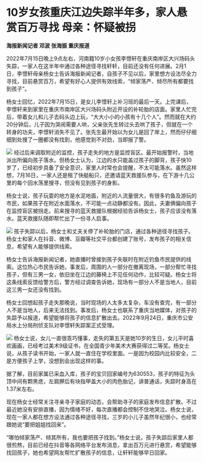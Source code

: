 # 10岁女孩重庆江边失踪半年多，家人悬赏百万寻找 母亲：怀疑被拐

**海报新闻记者 邓波 张海振 重庆报道**

2022年7月15日晚上9点左右，河南籍10岁小女孩李憬轩在重庆南岸区大兴场码头失踪，一家人在这半年中通过各种途径寻找轩轩，目前还没有任何进展。2月1日，李憬轩母亲杨女士告诉海报新闻记者，自孩子不见以后，家里想方设法尽全力寻找，目前悬赏百万，希望有好心人提供有效线索，“倾家荡产、倾尽所有都要找到孩子”。

杨女士回忆，2022年7月15日，是女儿李憬轩上补习班的最后一天。上完课后，李憬轩来到家里在重庆市南岸区大兴场码头附近开设的补轮胎的店面。家里人忙完后，带着女儿和儿子去码头边上玩，“大大小小的小孩有十几个人”。然而就在大约20分钟后，儿子因为哭闹需要人哄，父亲张先生转过头去哄了孩子，但就在一个转身的功夫，李憬轩消失不见了。张先生最开始以为女儿是回了岸上，然而仔仔细细到处搜了一圈都没有找到，他感觉到不对劲，当即报了警。

![](https://inews.gtimg.com/newsapp_bt/0/15638349471/1000)
经过后来调取附近的监控，孩子走失的地方是监控盲区。最开始报警时，当地派出所偏向孩子落水。但杨女士认为，江边的水只能盖过孩子的脚背，孩子快10岁了，已经初步具备了安全意识，家里人时常也会提醒，不太可能落水。虽然这样想，7月16日，一家人还是租了快艇船只，还邀请蓝天救援队参与，在下游十几公里的每个回水荡里搜寻，但没有见到孩子的身影。

杨女士说，孩子玩耍的地方是水泥地面，附近的人流量很大，有很多钓鱼及游玩的市民，如果孩子在附近水面落水，不可能一点动静都没有。因此，夫妻俩偏向孩子在监控盲区被拐走。前来搜寻的蓝天救援队根据经验告诉杨女士，孩子应该没有落水。蓝天救援队随即帮忙出了一份寻人启事。

![](https://inews.gtimg.com/newsapp_bt/0/15638349478/1000)
孩子失踪以后，杨女士和丈夫关停了补轮胎的门店，通过各种途径寻找孩子。杨女士和家人在抖音、微博、豆瓣等社交平台都创建了账号，发布孩子的相关信息，希望有人能够提供线索。

杨女士告诉海报新闻记者，她直播时曾接到孩子失联时在附近钓鱼市民提供的线索。这位热心市民告诉她，事发后，周围的人一部分在撤离现场，一部分帮忙寻找孩子，但有三男一女，依旧坐在江边的藤椅上不见任何动作，比较可疑。杨女士将这条线索反馈给警方后，警方经过调查告诉她，现场有一部分人不是当地人，目前这三男一女还没有找到。

杨女士回想起孩子走失那晚说，当时现场的人太多太复杂，车没有查完，有一部分人不是当地人，后来无法找到。事发后，杨女士也联系了重庆当地媒体，对孩子的失踪予以报道，希望能够将孩子的信息扩散出去。2022年9月24日，重庆市公安局水上分局刑侦支队对李憬轩失踪案正式受理。

![](https://inews.gtimg.com/newsapp_bt/0/15638349502/1000)
杨女士说，女儿一直很乖巧懂事，走失的第五天是她10岁的生日，女儿平时喜欢画画，已经考过美术9级证书，在全国青少年美术大赛获得过二等奖。杨女士说，从孩子读书开始，一家人就一直住在学校里面。一是因为校园内比较安全，二是方便孩子上学，没想到会出现这样的事。

据了解，目前家属已采血入库，孩子的宝贝回家编号为630553，孩子的特征为头顶中间有颗黑痣，左肩胛后有块指甲盖大小的肉色胎记，讲普通话，失踪时身高在1.37米左右。

现在杨女士经常关注寻亲寻子家庭的动态，会帮助寻子的家庭发布信息扩散。不过最近她没有安排直播，因为情绪不好，每次直播都会控制不住地哭泣。杨女士说，现在一家人都在想方设法通过各种途径寻找，三岁的小儿子虽然年纪很小，也经常跟她说“要把姐姐找回来”。

“哪怕倾家荡产、倾其所有，我也要把孩子找到。”杨女士说，孩子失踪后家里人都很煎熬，目前已经在抖音等各网络平台发布消息，拿出百万元进行悬赏，希望能够找回孩子，她也希望网友帮忙扩散孩子的信息，让轩轩能够早日回家。


